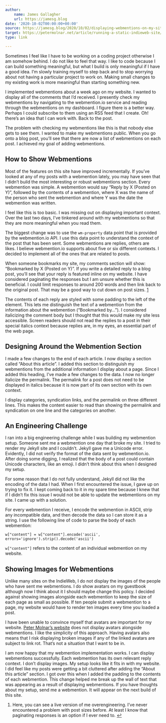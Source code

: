 ```yaml
---
author:
    name: James Gallagher
    url: https://jamesg.blog
date: '2020-10-02T00:00:00+00:00'
source: https://jamesg.blog/2020/10/02/displaying-webmentions-on-my-site.html
target: https://petermolnar.net/article/running-a-static-indieweb-site/index.html
type: link

---
```


<p>Sometimes I feel like I have to be working on a coding project otherwise I am somehow behind. I do not like to feel that way. I like to code because I can build something meaningful, but what I build is only meaningful if I have a good idea. I’m slowly training myself to step back and to stop worrying about not having a particular project to work on. Making small changes to my existing work is more meaningful than starting something new.</p>

<p>I implemented webmentions about a week ago on my website. I wanted to display all of the comments that I’d received. I presently check my webmentions by navigating to the webmention.io service and reading through the webmentions on my dashboard. I figure there is a better way. Perhaps I could subscribe to them using an RSS feed that I create. Oh! there’s an idea that I can work with. Back to the post.</p>

<p>The problem with checking my webmentions like this is that nobody else gets to see them. I wanted to make my webmentions public. When you go onto a blog post, you’ll see that there are now a list of webmentions on each post. I achieved my goal of adding webmentions.</p>

<h2>How to Show Webmentions</h2>

<p>Most of the features on this site have improved incrementally. If you’ve looked at any of my posts with a webmention lately, you may have seen that I didn’t build the most interesting or robust webmentions section. Every webmention was simple. A webmention would say “Reply by X (Posted on Y)”, followed by the contents of a webmention, where X was the name of the person who sent the webmention and where Y was the date the webmention was written.</p>

<p>I feel like this is too basic. I was missing out on displaying important context. Over the last two days, I’ve tinkered around with my webmentions so that they are more meaningful when you read them.</p>

<p>The biggest change was to use the <code>wm-property</code> data point that is provided by the webmention.io API. I use this data point to understand the context of the post that has been sent. Some webmentions are replies, others are likes. I believe webmention.io supports about five or six different contexts. I decided to implement all of the ones that are related to posts.</p>

<p>When someone bookmarks my site, my comments section will show: “Bookmarked by X (Posted on Y)”. If you write a detailed reply to a blog post, you’ll see that your reply is featured inline on my website. I have considered paginating the responses but I am unsure whether this is beneficial. I could limit responses to around 200 words and then link back to the original post. That may be a good way to cut down on post sizes. <a href="https://jamesg.blog/2020/10/02/displaying-webmentions-on-my-site.html#fn:1">1</a></p>

<p>The contents of each reply are styled with some padding to the left of the element. This lets me distinguish the text of a webmention from the information about the webmention (“Bookmarked by…”). I considered italicizing the comment body but I thought that this would make my site less accessible. Screen readers should not read the replies to a post in their special italics context because replies are, in my eyes, an essential part of the web page.</p>

<h2>Designing Around the Webmention Section</h2>

<p>I made a few changes to the end of each article. I now display a section called “About this article”. I added this section to distinguish my webmentions from the additional information I display about a page. Since I added this heading, I’ve made a few changes to the data. I now no longer italicize the permalink. The permalink for a post does not need to be displayed in italics because it is now part of its own section with its own context.</p>

<p>I display categories, syndication links, and the permalink on three different lines. This makes the content easier to read than showing the permalink and syndication on one line and the categories on another.</p>

<h2>An Engineering Challenge</h2>

<p>I ran into a big engineering challenge while I was building my webmention setup. Someone sent me a webmention one day that broke my site. I tried to render my Jekyll site and I couldn’t. Jekyll gave me a Unicode error. Evidently, I did not verify the format of the data sent by webmention.io. After doing some digging, I realized that the body of a post could contain Unicode characters, like an emoji. I didn’t think about this when I designed my setup.</p>

<p>For some reason that I do not fully understand, Jekyll did not like the encoding of the data I had. When I first encountered the issue, I gave up on trying to fix it. I kept coming back to it in my spare time because I knew that if I didn’t fix this issue I would not be able to update the webmentions on my site. I came up with a solution.</p>

<p>For every webmention I receive, I encode the webmention in ASCII, strip any incompatible data, and then decode the data so I can store it as a string. I use the following line of code to parse the body of each webmention:</p>

<pre><code>w["content"] = w["content"].encode('ascii', errors='ignore').strip().decode('ascii')
</code></pre>

<p><code>w["content"]</code> refers to the content of an individual webmention on my website.</p>

<h2>Showing Images for Webmentions</h2>

<p>Unlike many sites on the IndieWeb, I do not display the images of the people who have sent me webmentions. I do show avatars on my guestbook although now I think about it I should maybe change this policy. I decided against showing images alongside each webmention to keep the size of each page as small as possible. If ten people submit a webmention to a page, my website would have to render ten images every time you loaded a post.</p>

<p>I have been unable to convince myself that avatars are important for my website. <a href="https://petermolnar.net/article/running-a-static-indieweb-site/index.html">Peter Molnar’s website</a> does not display avatars alongside webmentions. I like the simplicity of this approach. Having avatars also means that I risk displaying broken images if any of the linked avatars are subject to link rot. That’s not a situation that I want to be in.</p>

<p>I am now happy that my webmention implementation works. I can display webmentions successfully. Each webmention has its own relevant reply context. I don’t display images. My setup looks like it fits in with my website. I did feel like my posts were getting a bit cluttered after adding the “About this article” section. I got over this when I added the padding to the contents of each webmention. This change helped me break up the wall of text that was appearing as a result of displaying webmentions. If you have thoughts about my setup, send me a webmention. It will appear on the next build of this site.</p>


  <ol><li>
      <p>Here, you can see a live version of me overengineering. I’ve never encountered a problem with post sizes before. At least I know that paginating responses is an option if I ever need to. <a href="https://jamesg.blog/2020/10/02/displaying-webmentions-on-my-site.html#fnref:1">↩</a></p>
    </li>
  </ol>
